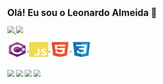 ## Olá! Eu sou o Leonardo Almeida 👋

<div>
<a href="https://github.com/almeidaleodev">
<img height="180cm" src="https://github-readme-stats.vercel.app/api?username=AlmeidaLeoDev&show_icons=true&theme=dracula&include_all_commit=true&count_private=true"/> 
<img height="180cm" src="https://github-readme-stats.vercel.app/api/top-langs/?username=AlmeidaLeoDev&layout=compact&theme=dracula"/> 

<div style="display: inline_block"><br>
  <img align="center" alt="Leo-CS" height="35" width="45" src="https://raw.githubusercontent.com/devicons/devicon/master/icons/csharp/csharp-original.svg">
  <img align="center" alt="Leo-Js" height="35" width="45" src="https://raw.githubusercontent.com/devicons/devicon/master/icons/javascript/javascript-plain.svg">
  <img align="center" alt="Leo-HTML" height="35" width="45" src="https://raw.githubusercontent.com/devicons/devicon/master/icons/html5/html5-original.svg">
  <img align="center" alt="Leo-CSS" height="35" width="45" src="https://raw.githubusercontent.com/devicons/devicon/master/icons/css3/css3-original.svg">
</div> 
  
##
  
<div> 
  <a href="https://www.youtube.com/@TioDevEnsina" target="_blank"><img src="https://img.shields.io/badge/YouTube-FF0000?style=for-the-badge&logo=youtube&logoColor=white" target="_blank"></a>
  <a href="https://instagram.com/leoalmeida.me" target="_blank"><img src="https://img.shields.io/badge/-Instagram-%23E4405F?style=for-the-badge&logo=instagram&logoColor=white" target="_blank"></a>
  <a href = "mailto:almeidaleo.dev@gmail.com"><img src="https://img.shields.io/badge/-Gmail-%23333?style=for-the-badge&logo=gmail&logoColor=white" target="_blank"></a>
  <a href="https://www.linkedin.com/in/almeidaleo-dev/" target="_blank"><img src="https://img.shields.io/badge/-LinkedIn-%230077B5?style=for-the-badge&logo=linkedin&logoColor=white" target="_blank"></a> 
</div>
